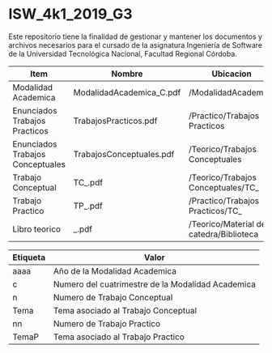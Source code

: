 # ISW_4k1_2019_G3
Este repositorio tiene la finalidad de gestionar y mantener los documentos y archivos necesarios para el cursado de la asignatura Ingeniería de Software de la Universidad Tecnológica Nacional, Facultad Regional Córdoba.

|Item|Nombre|Ubicacion|
|----|------|---------|
|Modalidad Academica|ModalidadAcademica<aaaa>_C<c>.pdf|/ModalidadAcademica|
|Enunciados Trabajos Practicos|TrabajosPracticos.pdf|/Practico/Trabajos Practicos|
|Enunciados Trabajos Conceptuales|TrabajosConceptuales.pdf|/Teorico/Trabajos Conceptuales|
|Trabajo Conceptual|TC<n>_<Tema>.pdf|/Teorico/Trabajos Conceptuales/TC<n>_<Tema>|
|Trabajo Practico|TP<nn>_<TemaP>.pdf|/Practico/Trabajos Practicos/TC<nn>_<TemaP>|
|Libro teorico|<NombreLibro>_<AutorLibro>.pdf|/Teorico/Material de catedra/Biblioteca|  
  
|Etiqueta|Valor|
|--------|-----|
|aaaa|Año de la Modalidad Academica|
|c|Numero del cuatrimestre de la Modalidad Academica|
|n|Numero de Trabajo Conceptual|
|Tema|Tema asociado al Trabajo Conceptual|
|nn|Numero de Trabajo Practico|
|TemaP|Tema asociado al Trabajo Practico|


